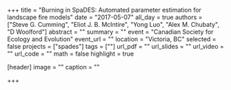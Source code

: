 +++
title = "Burning in SpaDES: Automated parameter estimation for landscape fire models"
date = "2017-05-07"
all_day = true
authors = ["Steve G. Cumming", "Eliot J. B. McIntire", "Yong Luo", "Alex M. Chubaty", "D Woolford"]
abstract = ""
summary = ""
event = "Canadian Society for Ecology and Evolution"
event_url = ""
location = "Victoria, BC"
selected = false
projects = ["spades"]
tags = [""]
url_pdf = ""
url_slides = ""
url_video = ""
url_code = ""
math = false
highlight = true

[header]
image = ""
caption = ""

+++
